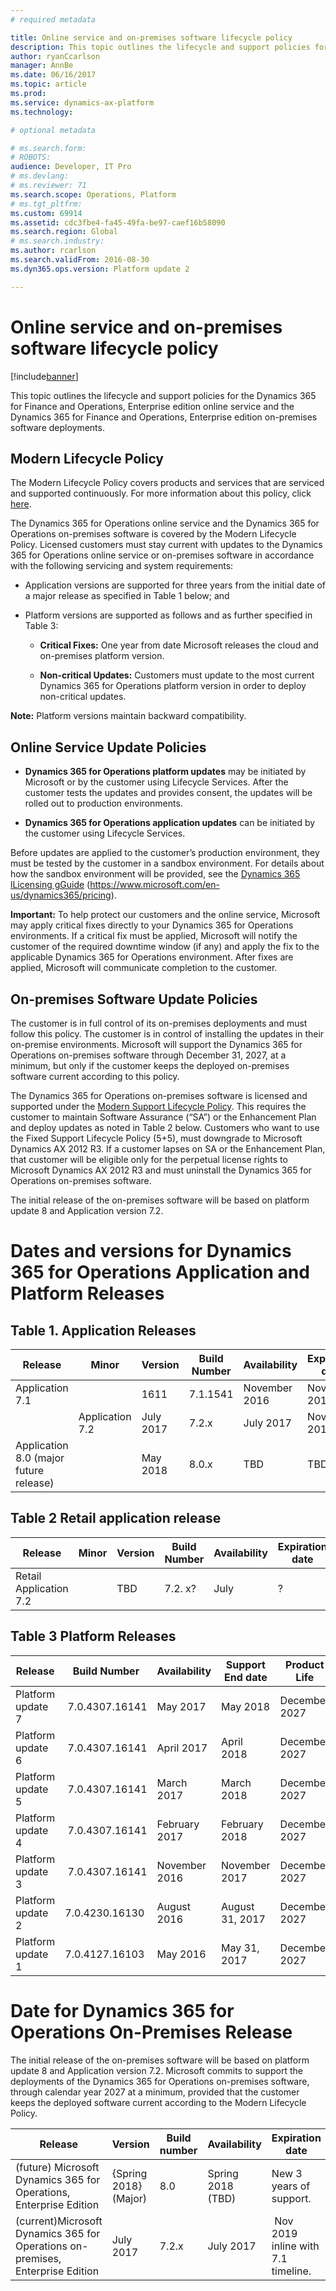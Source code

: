 ```yaml
---
# required metadata

title: Online service and on-premises software lifecycle policy
description: This topic outlines the lifecycle and support policies for the Dynamics 365 for Finance and Operations, Enterprise edition online service and on-premises software deployments.
author: ryanCcarlson 
manager: AnnBe
ms.date: 06/16/2017
ms.topic: article
ms.prod: 
ms.service: dynamics-ax-platform
ms.technology: 

# optional metadata

# ms.search.form: 
# ROBOTS: 
audience: Developer, IT Pro
# ms.devlang: 
# ms.reviewer: 71
ms.search.scope: Operations, Platform
# ms.tgt_pltfrm: 
ms.custom: 69914
ms.assetid: cdc3fbe4-fa45-49fa-be97-caef16b58090
ms.search.region: Global
# ms.search.industry: 
ms.author: rcarlson
ms.search.validFrom: 2016-08-30
ms.dyn365.ops.version: Platform update 2

---
```

# Online service and on-premises software lifecycle policy

[!include[banner](../includes/banner.md)]


This topic outlines the lifecycle and support policies for the Dynamics 365 for Finance and Operations, Enterprise edition online service and the Dynamics 365 for Finance and Operations, Enterprise edition on-premises software deployments.

Modern Lifecycle Policy
-----------------------
The Modern Lifecycle Policy covers products and services that are serviced and supported continuously. For more information about this policy, click [here](https://support.microsoft.com/en-us/help/30881).

The Dynamics 365 for Operations online service and the Dynamics 365 for Operations on-premises software is covered by the Modern Lifecycle Policy. Licensed customers must stay current with updates to the Dynamics 365 for Operations online service or on-premises software in accordance with the following servicing and system requirements:

-   Application versions are supported for three years from the initial date of a major release as specified in Table 1 below; and

-   Platform versions are supported as follows and as further specified in Table 3:

    -   **Critical Fixes:** One year from date Microsoft releases the cloud and on-premises platform version.

    -   **Non-critical Updates:** Customers must update to the most current Dynamics 365 for Operations platform version in order to deploy non-critical updates.

**Note:** Platform versions maintain backward compatibility.

Online Service Update Policies
------------------------------

-   **Dynamics 365 for Operations platform updates** may be initiated by
    Microsoft or by the customer using Lifecycle Services. After the customer
    tests the updates and provides consent, the updates will be rolled out to
    production environments.

-   **Dynamics 365 for Operations application updates** can be initiated by the
    customer using Lifecycle Services.

Before updates are applied to the customer’s production environment, they must
be tested by the customer in a sandbox environment. For details about how the
sandbox environment will be provided, see the [Dynamics 365 lLicensing
gGuide](https://microsoft.sharepoint.com/teams/AXPlatform/Shared%20Documents/Licensing%20and%20Software%20Terms/Dynamics%20365%20Licensing%20Guide)
(<https://www.microsoft.com/en-us/dynamics365/pricing>).

**Important:** To help protect our customers and the online service, Microsoft
may apply critical fixes directly to your Dynamics 365 for Operations
environments. If a critical fix must be applied, Microsoft will notify the
customer of the required downtime window (if any) and apply the fix to the
applicable Dynamics 365 for Operations environment. After fixes are applied,
Microsoft will communicate completion to the customer.

On-premises Software Update Policies
------------------------------------

The customer is in full control of its on-premises deployments and must follow
this policy. The customer is in control of installing the updates in their
on-premise environments. Microsoft will support the Dynamics 365 for Operations
on-premises software through December 31, 2027, at a minimum, but only if the
customer keeps the deployed on-premises software current according to this
policy.

The Dynamics 365 for Operations on-premises software is licensed and supported
under the [Modern Support Lifecycle
Policy](https://support.microsoft.com/en-us/help/447912/announcing-microsoft-modern-lifecycle-policy).
This requires the customer to maintain Software Assurance (“SA”) or the
Enhancement Plan and deploy updates as noted in Table 2 below. Customers who
want to use the Fixed Support Lifecycle Policy (5+5), must downgrade to
Microsoft Dynamics AX 2012 R3. If a customer lapses on SA or the Enhancement
Plan, that customer will be eligible only for the perpetual license rights to
Microsoft Dynamics AX 2012 R3 and must uninstall the Dynamics 365 for Operations
on-premises software.

The initial release of the on-premises software will be based on platform update
8 and Application version 7.2.

Dates and versions for Dynamics 365 for Operations Application and Platform Releases
====================================================================================

Table 1. Application Releases
-----------------------------

| Release                                | Minor           | Version   | Build Number | Availability  | Expiration date | Product life  |
|----------------------------------------|-----------------|-----------|--------------|---------------|-----------------|---------------|
| Application 7.1                        |                 | 1611      | 7.1.1541     | November 2016 | November 2019   | December 2027 |
|                                        | Application 7.2 | July 2017 | 7.2.x        | July 2017     | November 2019   | December 2027 |
| Application 8.0 (major future release) |                 | May 2018  | 8.0.x        | TBD           | TBD             | December 2027 |

Table 2 Retail application release
----------------------------------

| Release                | Minor | Version | Build Number | Availability | Expiration date | Product life  |
|------------------------|-------|---------|--------------|--------------|-----------------|---------------|
| Retail Application 7.2 |       | TBD     | 7.2. x?      | July         | ?               | December 2027 |

Table 3 Platform Releases
-------------------------

| Release           | Build Number    | Availability  | Support End date | Product Life  |
|-------------------|-----------------|---------------|------------------|---------------|
| Platform update 7 |  7.0.4307.16141 | May 2017      | May 2018         | December 2027 |
| Platform update 6 |  7.0.4307.16141 | April 2017    | April 2018       | December 2027 |
| Platform update 5 |  7.0.4307.16141 | March 2017    | March 2018       | December 2027 |
| Platform update 4 |  7.0.4307.16141 | February 2017 | February 2018    | December 2027 |
| Platform update 3 |  7.0.4307.16141 | November 2016 | November 2017    | December 2027 |
| Platform update 2 | 7.0.4230.16130  | August 2016   | August 31, 2017  | December 2027 |
| Platform update 1 | 7.0.4127.16103  | May 2016      | May 31, 2017     | December 2027 |

Date for Dynamics 365 for Operations On-Premises Release
========================================================

The initial release of the on-premises software will be based on platform update
8 and Application version 7.2. Microsoft commits to support the deployments of
the Dynamics 365 for Operations on-premises software, through calendar year 2027
at a minimum, provided that the customer keeps the deployed software current
according to the Modern Lifecycle Policy.

| Release                                                                        | Version               | Build number | Availability      | Expiration date                     |
|--------------------------------------------------------------------------------|-----------------------|--------------|-------------------|-------------------------------------|
| (future) Microsoft Dynamics 365 for Operations, Enterprise Edition             | {Spring 2018} (Major) | 8.0          | Spring 2018 (TBD) | New 3 years of support.             |
| (current)Microsoft Dynamics 365 for Operations on-premises, Enterprise Edition | July 2017             | 7.2.x        | July 2017         |  Nov 2019 inline with 7.1 timeline. |

































































